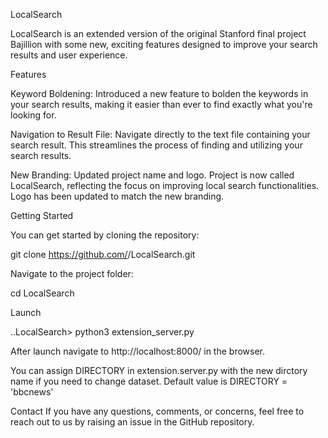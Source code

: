 LocalSearch

LocalSearch is an extended version of the original Stanford final project Bajillion with some new, exciting features designed to improve your search results and user experience.

Features

Keyword Boldening: Introduced a new feature to bolden the keywords in your search results, making it easier than ever to find exactly what you're looking for.

Navigation to Result File: Navigate directly to the text file containing your search result. This streamlines the process of finding and utilizing your search results.

New Branding: Updated  project name and logo. Project is now called LocalSearch, reflecting the focus on improving local search functionalities. Logo has been updated to match the new branding.

Getting Started

You can get started by cloning the repository:

git clone https://github.com/<username>/LocalSearch.git

Navigate to the project folder:

cd LocalSearch


Launch

..LocalSearch> python3 extension_server.py

After launch navigate to http://localhost:8000/ in the browser.

You can assign DIRECTORY in extension.server.py with the new dirctory name if you need to change dataset. Default value is DIRECTORY = 'bbcnews'

Contact
If you have any questions, comments, or concerns, feel free to reach out to us by raising an issue in the GitHub repository.
